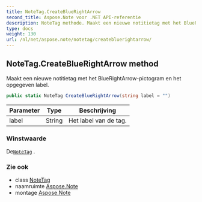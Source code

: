 ```yaml
---
title: NoteTag.CreateBlueRightArrow
second_title: Aspose.Note voor .NET API-referentie
description: NoteTag methode. Maakt een nieuwe notitietag met het BlueRightArrowpictogram en het opgegeven label.
type: docs
weight: 130
url: /nl/net/aspose.note/notetag/createbluerightarrow/
---
```

## NoteTag.CreateBlueRightArrow method

Maakt een nieuwe notitietag met het BlueRightArrow-pictogram en het opgegeven label.

```csharp
public static NoteTag CreateBlueRightArrow(string label = "")
```

| Parameter | Type | Beschrijving |
| --- | --- | --- |
| label | String | Het label van de tag. |

### Winstwaarde

De[`NoteTag`](../) .

### Zie ook

* class [NoteTag](../)
* naamruimte [Aspose.Note](../../notetag/)
* montage [Aspose.Note](../../../)


